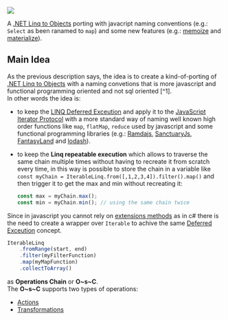 [![](https://data.jsdelivr.com/v1/package/npm/iterable-linq-utility/badge)](https://www.jsdelivr.com/package/npm/iterable-linq-utility)

A [.NET Linq to Objects](https://learn.microsoft.com/it-it/dotnet/csharp/programming-guide/concepts/linq/linq-to-objects) porting with javacript naming conventions (e.g.: `Select` as been ranamed to `map`) and some new features (e.g.: [memoize](https://amebus.github.io/iterable-linq-utility/api-reference/transformations.md#memoize) and [materialize](https://amebus.github.io/iterable-linq-utility/api-reference/actions.md#materialize)).

## Main Idea

As the previous description says, the idea is to create a kind-of-porting of [.NET Linq to Objects](https://learn.microsoft.com/it-it/dotnet/csharp/programming-guide/concepts/linq/linq-to-objects) with a naming convetions that is more javascript and functional programming oriented and not sql oriented [^1].  
In other words the idea is:

- to keep the [LINQ Deferred Exceution](https://learn.microsoft.com/en-us/dotnet/standard/linq/deferred-execution-lazy-evaluation#deferred-execution) and apply it to the [JavaScript Iterator Protocol](https://developer.mozilla.org/en-US/docs/Web/JavaScript/Reference/Iteration_protocols) with a more standard way of naming well known high order functions like `map`, `flatMap`, `reduce` used by javascript and some functional programming libraries (e.g.: [Ramdajs](https://github.com/functionalland/ramda), [SanctuaryJs](https://github.com/orgs/sanctuary-js/repositories?type=all), [FantasyLand](https://github.com/fantasyland) and [lodash](https://github.com/lodash/lodash)).
- to keep the **Linq repeatable execution** which allows to traverse the same chain multiple times without having to recreate it from scratch every time, in this way is possible to store the chain in a variable like `const myChain = IterableLinq.from([,1,2,3,4]).filter().map()` and then trigger it to get the max and min without recreating it:

  ```ts
  const max = myChain.max();
  const min = myChain.min(); // using the same chain twice
  ```

Since in javascript you cannot rely on [extensions methods](https://learn.microsoft.com/en-us/dotnet/csharp/programming-guide/classes-and-structs/extension-methods) as in c# there is the need to create a wrapper over `Iterable` to achive the same [Deferred Exceution](https://learn.microsoft.com/en-us/dotnet/standard/linq/deferred-execution-lazy-evaluation#deferred-execution) concept.  

```typescript
IterableLinq
    .fromRange(start, end)
    .filter(myFilterFunction)
    .map(myMapFunction)
    .collectToArray()
```

as **Operations Chain** or **O~s~C**.  
The **O~s~C** supports two types of operations:

- [Actions](https://amebus.github.io/iterable-linq-utility/api-reference/actions.md)
- [Transformations](https://amebus.github.io/iterable-linq-utility/api-reference/transformations.md)